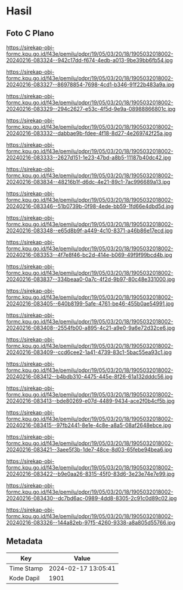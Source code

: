 # Hasil

## Foto C Plano

https://sirekap-obj-formc.kpu.go.id/f43e/pemilu/pdpr/19/05/03/20/18/1905032018002-20240216-083324--942c17dd-f674-4edb-a013-9be39bb6fb54.jpg

https://sirekap-obj-formc.kpu.go.id/f43e/pemilu/pdpr/19/05/03/20/18/1905032018002-20240216-083327--86978854-7698-4cd1-b346-91f22b483a9a.jpg

https://sirekap-obj-formc.kpu.go.id/f43e/pemilu/pdpr/19/05/03/20/18/1905032018002-20240216-083329--294c2627-e53c-4f5d-9e9a-08988866801c.jpg

https://sirekap-obj-formc.kpu.go.id/f43e/pemilu/pdpr/19/05/03/20/18/1905032018002-20240216-083332--dabbae9b-fdee-4f18-8d27-4e269742f25a.jpg

https://sirekap-obj-formc.kpu.go.id/f43e/pemilu/pdpr/19/05/03/20/18/1905032018002-20240216-083333--2627d151-1e23-47bd-a8b5-11187b40dc42.jpg

https://sirekap-obj-formc.kpu.go.id/f43e/pemilu/pdpr/19/05/03/20/18/1905032018002-20240216-083834--48216b1f-d6dc-4e21-89c1-7ac996689a13.jpg

https://sirekap-obj-formc.kpu.go.id/f43e/pemilu/pdpr/19/05/03/20/18/1905032018002-20240216-083346--51b0739b-0f98-4ede-bb59-1fd66e4dbd5d.jpg

https://sirekap-obj-formc.kpu.go.id/f43e/pemilu/pdpr/19/05/03/20/18/1905032018002-20240216-083348--e65d8b9f-a449-4c10-8371-a46b86e17ecd.jpg

https://sirekap-obj-formc.kpu.go.id/f43e/pemilu/pdpr/19/05/03/20/18/1905032018002-20240216-083353--4f7e8f46-bc2d-414e-b069-49f9f99bcd4b.jpg

https://sirekap-obj-formc.kpu.go.id/f43e/pemilu/pdpr/19/05/03/20/18/1905032018002-20240216-083837--334beaa0-0a7c-4f2d-9b97-80c48e331000.jpg

https://sirekap-obj-formc.kpu.go.id/f43e/pemilu/pdpr/19/05/03/20/18/1905032018002-20240216-083405--640b8199-5afe-4761-be46-455b0ae54991.jpg

https://sirekap-obj-formc.kpu.go.id/f43e/pemilu/pdpr/19/05/03/20/18/1905032018002-20240216-083408--2554fb00-a895-4c21-a9e0-9a6e72d32ce6.jpg

https://sirekap-obj-formc.kpu.go.id/f43e/pemilu/pdpr/19/05/03/20/18/1905032018002-20240216-083409--ccd6cee2-1a41-4739-83c1-5bac55ea93c1.jpg

https://sirekap-obj-formc.kpu.go.id/f43e/pemilu/pdpr/19/05/03/20/18/1905032018002-20240216-083412--b4bdb310-4475-445e-8f26-61a132dddc56.jpg

https://sirekap-obj-formc.kpu.go.id/f43e/pemilu/pdpr/19/05/03/20/18/1905032018002-20240216-083413--bde80269-e07d-4489-9434-ace2f0b4cf5b.jpg

https://sirekap-obj-formc.kpu.go.id/f43e/pemilu/pdpr/19/05/03/20/18/1905032018002-20240216-083415--97fb2441-8e1e-4c8e-a8a5-08af2648ebce.jpg

https://sirekap-obj-formc.kpu.go.id/f43e/pemilu/pdpr/19/05/03/20/18/1905032018002-20240216-083421--3aee5f3b-1de7-48ce-8d03-65febe94bea6.jpg

https://sirekap-obj-formc.kpu.go.id/f43e/pemilu/pdpr/19/05/03/20/18/1905032018002-20240216-083422--b9e0aa26-8315-45f0-83d6-3e23e74e7e99.jpg

https://sirekap-obj-formc.kpu.go.id/f43e/pemilu/pdpr/19/05/03/20/18/1905032018002-20240216-083430--dc7bd6ac-0989-4dd8-8305-2c91c0d89c02.jpg

https://sirekap-obj-formc.kpu.go.id/f43e/pemilu/pdpr/19/05/03/20/18/1905032018002-20240216-083326--144a82eb-97f5-4260-9338-a8a805d55766.jpg


## Metadata

| Key        | Value               |
| ---------- | ------------------- |
| Time Stamp | 2024-02-17 13:05:41 |
| Kode Dapil | 1901                |



